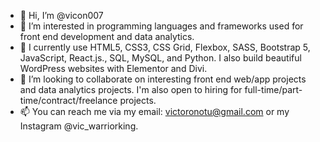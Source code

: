 - 👋 Hi, I’m @vicon007
- 👀 I’m interested in programming languages and frameworks used for front end development and data analytics.
- 🌱 I currently use HTML5, CSS3, CSS Grid, Flexbox, SASS, Bootstrap 5, JavaScript, React.js., SQL, MySQL, and Python.
I also build beautiful WordPress websites with Elementor and Divi.
- 💞️ I’m looking to collaborate on interesting front end web/app projects and data analytics projects. I'm also open to hiring for full-time/part-time/contract/freelance projects.
- 📫 You can reach me via my email: victoronotu@gmail.com or my Instagram @vic_warriorking.

<!---
vicon007/vicon007 is a ✨ special ✨ repository because its `README.md` (this file) appears on your GitHub profile.
You can click the Preview link to take a look at your changes.
--->
